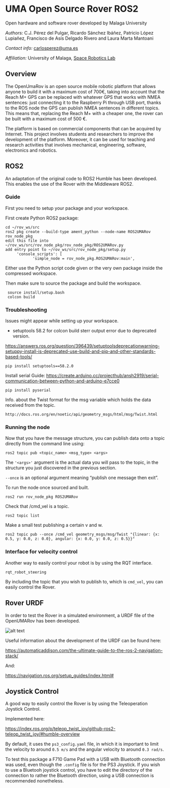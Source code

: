 # UMA Open Source Rover ROS2
Open hardware and software rover developed by Malaga University

*Authors:* C.J. Pérez del Pulgar, Ricardo Sánchez Ibáñez, Patricio López Lupiañez, Francisco de Asís Delgado Rivero and Laura Marta Mantoani

*Contact info:* carlosperez@uma.es

*Affiliation:* University of Malaga, [Space Robotics Lab](https://www.uma.es/robotics-and-mechatronics/info/107542/robotica-espacial/)


## Overview
The OpenUmaRov is an open source mobile robotic platform that allows anyone to build it with a maximum cost of 700€, taking into account that the Reach M+ GPS can be replaced with whatever GPS that works with NMEA sentences: just connecting it to the Raspberry Pi through USB port, thanks to the ROS node the GPS can publish NMEA sentences in different topics. This means that, replacing the Reach M+ with a cheaper one, the rover can be built with a maximum cost of 500 €. 

The platform is based on commercial components that can be acquired by Internet. This project involves students and researchers to improve the development of the platform. Moreover, it can be used for teaching and research activities that involves mechanical, engineering, software, electronics and robotics.

## ROS2 

An adaptation of the original code to ROS2 Humble has been developed. This enables the use of the Rover with the Middleware ROS2. 

### Guide

First you need to setup your package and your workspace.

First create Python ROS2 package:
```
cd ~/rov_ws/src        
ros2 pkg create --build-type ament_python --node-name ROS2UMARov rov_node_pkg
edit this file into ~/rov_ws/src/rov_node_pkg/rov_node_pkg/ROS2UMARov.py
add entry point to ~/rov_ws/src/rov_node_pkg/setup.py
     'console_scripts': [
            'simple_node = rov_node_pkg.ROS2UMARov:main',
```
Either use the Python script code given or the very own package inside the compressed workspace.

Then make sure to source the package and build the workspace.
```
 source install/setup.bash
 colcon build
```

### Troubleshooting

Issues might appear while setting up your workspace.

- setuptools 58.2 for colcon build sterr output error due to deprecated version.

https://answers.ros.org/question/396439/setuptoolsdeprecationwarning-setuppy-install-is-deprecated-use-build-and-pip-and-other-standards-based-tools/

```pip install setuptools==58.2.0```

Install serial
Guide: https://create.arduino.cc/projecthub/ansh2919/serial-communication-between-python-and-arduino-e7cce0

```pip install pyserial```

Info. about the Twist format for the msg variable which holds the data received from the topic.

```http://docs.ros.org/en/noetic/api/geometry_msgs/html/msg/Twist.html```

### Running the node

Now that you have the message structure, you can publish data onto a topic directly from the command line using:

```ros2 topic pub <topic_name> <msg_type> <args>```

The ```'<args>'``` argument is the actual data you will pass to the topic, in the structure you just discovered in the previous section.

```--once``` is an optional argument meaning “publish one message then exit”.

To run the node once sourced and built.

```ros2 run rov_node_pkg ROS2UMARov```

Check that /cmd_vel is a topic.

```ros2 topic list```

Make a small test publishing a certain v and w.

```ros2 topic pub --once /cmd_vel geometry_msgs/msg/Twist "{linear: {x: 0.5, y: 0.0, z: 0.0}, angular: {x: 0.0, y: 0.0, z: 0.5}}"```

### Interface for velocity control

Another way to easily control your robot is by using the RQT interface.

```rqt_robot_steering```

By including the topic that you wish to publish to, which is ```cmd_vel```, you can easily control the Rover.

## Rover URDF

In order to test the Rover in a simulated environment, a URDF file of the OpenUMARov has been developed.

![alt text](https://github.com/spaceuma/OPEN-UMA-Rover/blob/ROS2/rover_urdf.png?raw=true)

Useful information about the development of the URDF can be found here:

https://automaticaddison.com/the-ultimate-guide-to-the-ros-2-navigation-stack/

And:

https://navigation.ros.org/setup_guides/index.html#

## Joystick Control

A good way to easily control the Rover is by using the Teleoperation Joystick Control.

Implemented here:

https://index.ros.org/p/teleop_twist_joy/github-ros2-teleop_twist_joy/#humble-overview

By default, it uses the ```ps3_config.yaml``` file, in which it is important to limit the velocity to around ```0.5 m/s``` and the angular velocity to around ```0.3 rad/s```.

To test this package a F710 Game Pad with a USB with Bluetooth connection was used, even though the ```.config``` file is for the PS3 Joystick. If you wish to use a Bluetooh joystick control, you have to edit the directory of the connection to rather the Bluetooth direction, using a USB connection is recommended nonetheless.
